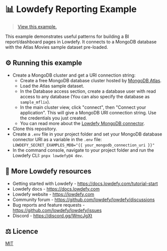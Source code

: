# 📊 Lowdefy Reporting Example

> [View this example.](https://example-reporting.lowdefy.com)

This example demonstrates useful patterns for building a BI report/dashboard pages in Lowdefy. It connects to a MongoDB database with the Atlas Movies sample dataset pre-loaded.

## ⚙️ Running this example

- Create a MongoDB cluster and get a URI connection string:
  - Create a free MongoDB database cluster hosted by [MongoDB Atlas](https://www.mongodb.com/try).
  - Load the Atlas sample dataset.
  - In the Database access section, create a database user with read access to any database (You can also specify the database as `sample_mflix`).
  - In the main cluster view, click "connect", then "Connect your application". This will give a MongoDB URI connection string. Use the credentials you just created.
  - You can read more about the [Lowdefy MongoDB connector](https://docs.lowdefy.com/MongoDB).
- Clone this repository.
- Create a `.env` file in your project folder and set your MongoDB database connector URI as a variable in the `.env` file: `LOWDEFY_SECRET_EXAMPLES_MDB="{{ your_mongodb_connection_uri }}"`
- In the command console, navigate to your project folder and run the Lowdefy CLI: `pnpx lowdefy@4 dev`.

## 🔗 More Lowdefy resources

- Getting started with Lowdefy - https://docs.lowdefy.com/tutorial-start
- Lowdefy docs - https://docs.lowdefy.com
- Lowdefy website - https://lowdefy.com
- Community forum - https://github.com/lowdefy/lowdefy/discussions
- Bug reports and feature requests - https://github.com/lowdefy/lowdefy/issues
- Discord - https://discord.gg/WmcJgXt

## ⚖️ Licence

[MIT](https://github.com/lowdefy/lowdefy-example-reporting/blob/main/LICENSE)
